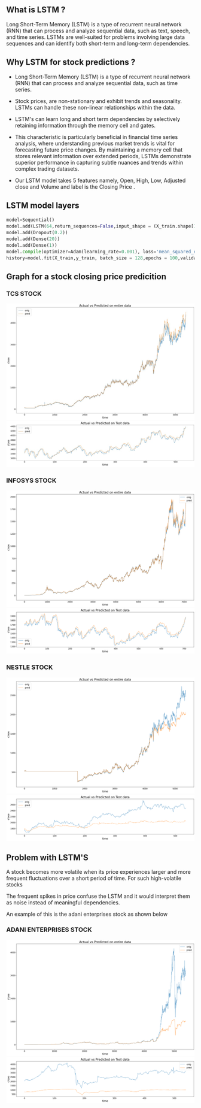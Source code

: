 ## What is LSTM ?

Long Short-Term Memory (LSTM) is a type of recurrent neural network (RNN) that can process and analyze sequential data, such as text, speech, and time series.
LSTMs are well-suited for problems involving large data sequences and can identify both short-term and long-term dependencies.

## Why LSTM for stock predictions ?

* Long Short-Term Memory (LSTM) is a type of recurrent neural network (RNN) that can process and analyze sequential data, such as time series. ​

* Stock prices, are non-stationary and exhibit trends and seasonality. LSTMs can handle these non-linear relationships within the data.​

* LSTM's can learn long and short term dependencies by selectively retaining information through the memory cell and gates.
* This characteristic is particularly beneficial in financial time series analysis, where understanding previous market trends is vital for forecasting future price changes. By maintaining a memory cell that stores relevant information over extended periods, LSTMs demonstrate superior performance in capturing subtle nuances and trends within complex trading datasets.

* Our LSTM model takes 5 features namely, Open, High, Low, Adjusted close and Volume and label is the Closing Price .
## LSTM model layers

``` python
model=Sequential()
model.add(LSTM(64,return_sequences=False,input_shape = (X_train.shape[1],X_train.shape[2])))
model.add(Dropout(0.2))
model.add(Dense(20))
model.add(Dense(1))
model.compile(optimizer=Adam(learning_rate=0.001), loss='mean_squared_error')
history=model.fit(X_train,y_train, batch_size = 128,epochs = 100,validation_split=0.2, verbose=1)
```

## Graph for a stock closing price predicition

### TCS STOCK

![aa](images/tcs_daily_initial.jpg)
![aa](images/tcs_daily_initial_test.jpg)

### INFOSYS STOCK

![aa](images\Infosys_lstm_initial_full.png)
![aa](images\Infosys_lstm_initial_test.png)

### NESTLE STOCK

![aa](images\Nestle_LSTM_initial_data.png)
![aa](images\Nestle_initial_test.png)


## Problem with LSTM'S

A stock becomes more volatile when its price experiences larger and more frequent fluctuations over a short period of time. For such high-volatile stocks​

The frequent spikes in price confuse the LSTM and it would interpret them as noise instead of meaningful dependencies.

An example of this is the adani enterprises stock as shown below 
### ADANI ENTERPRISES STOCK

![aa](images\adani_lstm_initial_full.png)
![aa](images\adani_lstm_initial_test.png)



